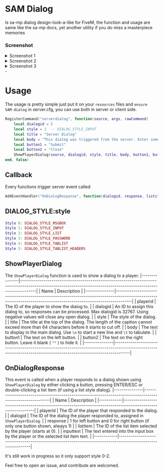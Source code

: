 # SAM Dialog
Is sa-mp dialog design-look-a-like for FiveM, the function and usage are same like the sa-mp docs, yet another utility if you do miss a masterpiece memories

### Screenshot
<details>
  <summary>Screenshot 1</summary>
  <img src="./images/1.png" alt="Screenshot 1">
</details>

<details>
  <summary>Screenshot 2</summary>
  <img src="./images/2.png" alt="Screenshot 2">
</details>

<details>
  <summary>Screenshot 3</summary>
  <img src="./images/3.png" alt="Screenshot 3">
</details>- 


# Usage
The usage is pretty simple just put it on your `resources` files and `ensure SAM-dialog` in server.cfg, you can use both in server or client side.

```lua
RegisterCommand("serverdialog", function(source, args, rawCommand)
    local dialogid = 5
    local style = 1  -- DIALOG_STYLE_INPUT
    local title = "Server Dialog"
    local body = "This dialog was triggered from the server. Enter some text:"
    local button1 = "Submit"
    local button2 = "Close"
    ShowPlayerDialog(source, dialogid, style, title, body, button1, button2)
end, false)
```


## Callback

Every functions trigger  server event called 

```lua
AddEventHandler("OnDialogResponse", function(dialogid, response, listitem, inputtext)end)
```

## DIALOG_STYLE:style

```lua
Style 0: DIALOG_STYLE_MSGBOX
Style 1: DIALOG_STYLE_INPUT
Style 2: DIALOG_STYLE_LIST
Style 3: DIALOG_STYLE_PASSWORD
Style 4: DIALOG_STYLE_TABLIST
Style 5: DIALOG_STYLE_TABLIST_HEADERS
```

## ShowPlayerDialog

The `ShowPlayerDialog` function is used to show a dialog to a player.
|---------------|--------------------------------------------------------------------------------------------------------------------------------------------------------------------|
| Name          | Description                                                                                                                                                        |
|---------------|--------------------------------------------------------------------------------------------------------------------------------------------------------------------|
| playerid      | The ID of the player to show the dialog to.                                                                                                                        |
| dialogid      | An ID to assign this dialog to, so responses can be processed. Max dialogid is 32767. Using negative values will close any open dialog.                            |
| style         | The style of the dialog.                                                                                                                                           |
| title         | The title at the top of the dialog. The length of the caption cannot exceed more than 64 characters before it starts to cut off.                                   |
| body          | The text to display in the main dialog. Use `\n` to start a new line and `\t` to tabulate.                                                                         |
| button1       | The text on the left button.                                                                                                                                       |
| button2       | The text on the right button. Leave it blank ( `""` ) to hide it.                                                                                                  |
|---------------|--------------------------------------------------------------------------------------------------------------------------------------------------------------------|

## OnDialogResponse

This event is called when a player responds to a dialog shown using `ShowPlayerDialog` by either clicking a button, pressing ENTER/ESC or double-clicking a list item (if using a list style dialog).
|---------------|-----------------------------------------------------------------------------------------------------------|
| Name       | Description                                                                                                  |
|------------|--------------------------------------------------------------------------------------------------------------|
| playerid   | The ID of the player that responded to the dialog.                                                           |
| dialogid   | The ID of the dialog the player responded to, assigned in `ShowPlayerDialog`.                                |
| response   | 1 for left button and 0 for right button (if only one button shown, always 1)                                |
| listitem   | The ID of the list item selected by the player (starts at 0).                                                |
| inputtext  | The text entered into the input box by the player or the selected list item text.                            |
|------------|--------------------------------------------------------------------------------------------------------------|

It's still work in progress so it only support style 0-2.

Feel free to open an issue, and contribute are welcomed.